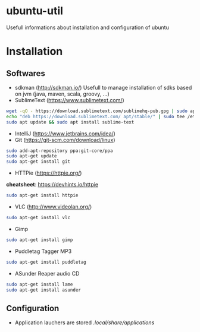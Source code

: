 # ubuntu-util
Usefull informations about installation and configuration of ubuntu

# Installation

## Softwares

* sdkman (http://sdkman.io/)
Usefull to manage installation of sdks based on jvm (java, maven, scala, groovy, ...)
* SublimeText (https://www.sublimetext.com/)
```bash
wget -qO - https://download.sublimetext.com/sublimehq-pub.gpg | sudo apt-key add -
echo "deb https://download.sublimetext.com/ apt/stable/" | sudo tee /etc/apt/sources.list.d/sublime-text.list
sudo apt update && sudo apt install sublime-text
```
* IntelliJ (https://www.jetbrains.com/idea/)
* Git (https://git-scm.com/download/linux)
```bash
sudo add-apt-repository ppa:git-core/ppa
sudo apt-get update
sudo apt-get install git
```
* HTTPie (https://httpie.org/)

**cheatsheet**: https://devhints.io/httpie
```bash
sudo apt-get install httpie
```
* VLC (http://www.videolan.org/)
```bash
sudo apt-get install vlc
```
* Gimp
```bash
sudo apt-get install gimp 
```
* Puddletag
Tagger MP3
```bash
sudo apt-get install puddletag
```
* ASunder
Reaper audio CD
```bash
sudo apt-get install lame
sudo apt-get install asunder
```
## Configuration
* Application lauchers are stored *.local/share/applications*
